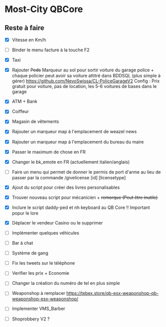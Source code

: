 # Most-City QBCore

## Reste à faire
- [x] Vitesse en Km/h
- [ ] Binder le menu facture à la touche F2
- [x] Taxi
- [x] Rajouter ~~Peds~~ Marqueur au sol pour sortir voiture du garage police + chaque policier peut avoir sa voiture attitré dans BDDSQL (plus simple à gérer)
https://github.com/NevoSwissa/CL-PoliceGarageV2
Config : Prix gratuit pour voiture, pas de location, les 5-6 voitures de bases dans le garage
- [x] ATM + Bank
- [x] Coiffeur
- [x] Magasin de vêtements 
- [x] Rajouter un marqueur map à l'emplacement de weazel news 
- [x] Rajouter un marqueur map à l'emplacement du bureau du maire
- [x] Passer le maximum de chose en FR
- [x] Changer le bk_emote en FR (actuellement italien/anglais)
- [ ] Faire un menu qui permet de donner le permis de port d'arme au lieu de passer par la commande /givelicense [id] [licensetype]
- [x] Ajout du script pour créer des livres personalisables 
- [x] Trouver nouveau script pour mécanicien + ~~remorque (Peut être inutile)~~

- [x] Inclure le script daddy-ped et nh keyboard au QB Core !! Important popur le lore

- [x] Déplacer le vendeur Casino ou le supprimer

- [ ] Implémenter quelques véhicules
- [ ] Bar à chat
- [ ] Système de gang
- [ ] Fix les tweets sur le téléphone
- [ ] Verifier les prix + Economie 
- [ ] Changer la création du numéro de tel en plus simple
- [ ] Weaponshop à remplacer https://tebex.store/qb-esx-weaponshop-qb-weaponshop-esx-weaponshop/
- [ ] Implementer VMS_Barber
- [ ] Shoprobbery V2 ?
